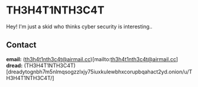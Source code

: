 # TH3H4T1NTH3C4T
Hey! I'm just a skid who thinks cyber security is interesting..

## Contact
**email:** (th3h4t1nth3c4t@airmail.cc)[mailto:th3h4t1nth3c4t@airmail.cc]
**dread:** (TH3H4T1NTH3C4T)[dreadytognbh7m5nlmqsogzzlxjy75iuxkulewbhxcorupbqahact2yd.onion/u/TH3H4T1NTH3C4T/]
